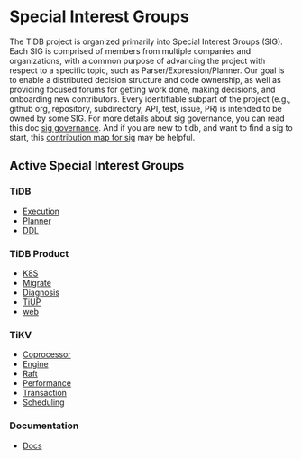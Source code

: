 # Special Interest Groups

The TiDB project is organized primarily into Special Interest Groups
(SIG). Each SIG is comprised of members from multiple companies and
organizations, with a common purpose of advancing the project with respect to a
specific topic, such as Parser/Expression/Planner. Our goal is to enable a
distributed decision structure and code ownership, as well as providing focused
forums for getting work done, making decisions, and onboarding new
contributors. Every identifiable subpart of the project (e.g., github org,
repository, subdirectory, API, test, issue, PR) is intended to be owned by some SIG. For more details about sig governance, you can read this doc [sig governance](./governance/sig-governance.md).
And if you are new to tidb, and want to find a sig to start, this [contribution map for sig](https://github.com/pingcap/tidb-map/blob/master/maps/contribution-map.md#sig---special-interest-group) may be helpful.

## Active Special Interest Groups

### TiDB

- [Execution](./sig-exec)
- [Planner](./sig-planner)
- [DDL](./sig-ddl)

### TiDB Product

- [K8S](./sig-k8s)
- [Migrate](./sig-migrate)
- [Diagnosis](./sig-diagnosis)
- [TiUP](./sig-tiup)
- [web](./sig-web)

### TiKV

- [Coprocessor](https://github.com/tikv/community/tree/master/sig/coprocessor)
- [Engine](https://github.com/tikv/community/tree/master/sig/engine)
- [Raft](https://github.com/tikv/community/tree/master/sig/raft)
- [Performance](https://github.com/tikv/community/tree/master/sig/performance)
- [Transaction](https://github.com/tikv/community/tree/master/sig/transaction)
- [Scheduling](https://github.com/tikv/community/tree/master/sig/scheduling)

### Documentation

- [Docs](./sig-docs)
